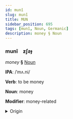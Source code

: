 ```yaml
---
id: munî
slug: munî
title: MUN
sidebar_position: 695
tags: [munî, Noun, Germanic]
description: money § Noun
---
```


### munî&emsp;<span kind="abugida">ƶʃƨɟ</span>

*money* **§** [Noun](../../tags/Noun)

**IPA**: /ˈmʌ.ni/

**Verb**: to be money

**Noun**: money

**Modifier**: money-related

<details>
    <summary>Origin</summary>
    English money /ˈmʌni/<br/>
    <em>Germanic Language Family</em>
</details>